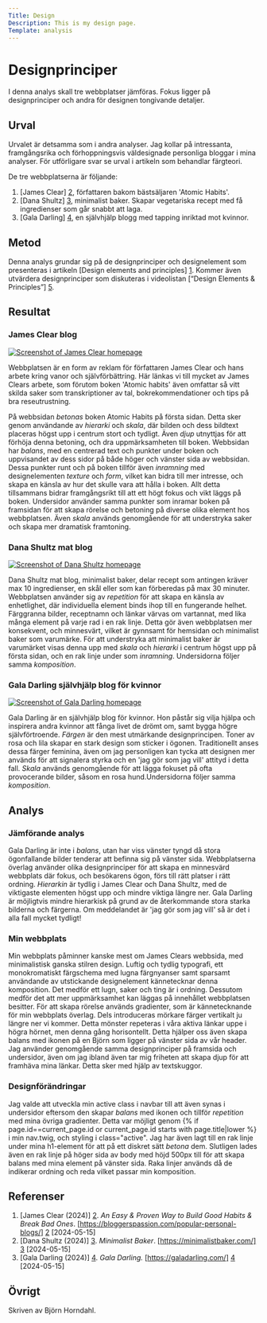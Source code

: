 ```yaml
---
Title: Design
Description: This is my design page.
Template: analysis
---
```


Designprinciper
=======================

I denna analys skall tre webbplatser jämföras. Fokus ligger på designprinciper och andra för designen tongivande detaljer.

Urval
-----------------------
Urvalet är detsamma som i andra analyser. Jag kollar på intressanta, framgångsrika och förhoppningsvis väldesignade personliga bloggar i mina analyser. För utförligare svar se urval i artikeln som behandlar färgteori.

De tre webbplatserna är följande:

1. [James Clear] [2], författaren bakom bästsäljaren 'Atomic Habits'.
2. [Dana Shultz] [3], minimalist baker. Skapar vegetariska recept med få ingredienser som går snabbt att laga.
3. [Gala Darling] [4], en självhjälp blogg med tapping inriktad mot kvinnor.

Metod
-----------------------

Denna analys grundar sig på de designprinciper och designelement som presenteras i artikeln [Design elements and principles] [1]. Kommer även utvärdera designprinciper som diskuteras i videolistan [“Design Elements & Principles”] [5].

Resultat
-----------------------

### James Clear blog

<a href="%base_url%/image/James_Clear.png" target="_blank" aria-label="Screenshot of James Clear homepage">
    <picture>
        <source media="(min-width: 768px)" srcset="../image/James_Clear.png?width=50%&save-as=jpg">
        <source media="(min-width: 376px)" srcset="../image/James_Clear.png?w=767&save-as=jpg">
        <img src="../image/James_Clear.png?save-as=jpg" alt="Screenshot of James Clear homepage" class="center" title="Screenshot of James Clear homepage">
    </picture>
</a>

Webbplatsen är en form av reklam för författaren James Clear och hans arbete kring vanor och självförbättring. Här länkas vi till mycket av James Clears arbete, som förutom boken 'Atomic habits' även omfattar så vitt skilda saker som transkriptioner av tal, bokrekommendationer och tips på bra reseutrustning.

På webbsidan *betonas* boken Atomic Habits på första sidan. Detta sker genom användande av *hierarki* och *skala*, där bilden och dess bildtext placeras högst upp i centrum stort och tydligt. Även *djup* utnyttjas för att förhöja denna betoning, och dra uppmärksamheten till boken. Webbsidan har *balans*, med en centrerad text och punkter under boken och uppvisandet av dess sidor på både höger och vänster sida av webbsidan. Dessa punkter runt och på boken tillför även *inramning* med designelementen *texture* och *form*, vilket kan bidra till mer intresse, och skapa en känsla av hur det skulle vara att hålla i boken. Allt detta tillsammans bidrar framgångsrikt till att ett högt fokus och vikt läggs på boken. Undersidor använder samma punkter som inramar boken på framsidan för att skapa rörelse och betoning på diverse olika element hos webbplatsen. Även *skala* används genomgående för att understryka saker och skapa mer dramatisk framtoning.

### Dana Shultz mat blog

<a href="%base_url%/image/minimalist_baker.png" target="_blank" aria-label="Screenshot of Dana Shultz homepage">
    <picture>
        <source media="(min-width: 768px)" srcset="../image/minimalist_baker.png?width=50%&save-as=jpg">
        <source media="(min-width: 376px)" srcset="../image/minimalist_baker.png?w=767&save-as=jpg">
        <img src="../image/minimalist_baker.png?save-as=jpg" alt="Screenshot of Dana Shultz homepage" class="center" title="Screenshot of Dana Shultz homepage">
    </picture>
</a>

Dana Shultz mat blog, minimalist baker, delar recept som antingen kräver max 10 ingredienser, en skål eller som kan förberedas på max 30 minuter. Webbplatsen använder sig av *repetition* för att skapa en känsla av enhetlighet, där individuella element binds ihop till en fungerande helhet. Färggranna bilder, receptnamn och länkar värvas om vartannat, med lika många element på varje rad i en rak linje. Detta gör även webbplatsen mer konsekvent, och minnesvärt, vilket är gynnsamt för hemsidan och minimalist baker som varumärke. För att understryka att minimalist baker är varumärket visas denna upp med *skala* och *hierarki* i centrum högst upp på första sidan, och en rak linje under som *inramning*. Undersidorna följer samma *komposition*.

### Gala Darling självhjälp blog för kvinnor

<a href="%base_url%/image/Gala_Darling.png" target="_blank" aria-label="Screenshot of Gala Darling homepage">
    <picture>
        <source media="(min-width: 768px)" srcset="../image/Gala_Darling.png?width=50%&save-as=jpg">
        <source media="(min-width: 376px)" srcset="../image/Gala_Darling.png?w=767&save-as=jpg">
        <img src="../image/Gala_Darling.png?save-as=jpg" alt="Screenshot of Gala Darling homepage" class="center" title="Screenshot of Gala Darling homepage">
    </picture>
</a>

Gala Darling är en självhjälp blog för kvinnor. Hon påstår sig vilja hjälpa och inspirera andra kvinnor att fånga livet de drömt om, samt bygga högre självförtroende. *Färgen* är den mest utmärkande designprincipen. Toner av rosa och lila skapar en stark design som sticker i ögonen. Traditionellt anses dessa färger feminina, även om jag personligen kan tycka att designen mer används för att signalera styrka och en 'jag gör som jag vill' attityd i detta fall. *Skala* används genomgående för att lägga fokuset på ofta provocerande bilder, såsom en rosa hund.Undersidorna följer samma *komposition*.

Analys
-----------------------

### Jämförande analys

Gala Darling är inte i *balans*, utan har viss vänster tyngd då stora ögonfallande bilder tenderar att befinna sig på vänster sida. Webbplatserna överlag använder olika designprinciper för att skapa en minnesvärd webbplats där fokus, och besökarens ögon, förs till rätt platser i rätt ordning. *Hierarkin* är tydlig i James Clear och Dana Shultz, med de viktigaste elementen högst upp och mindre viktiga längre ner. Gala Darling är möjligtvis mindre hierarkisk på grund av de återkommande stora starka bilderna och färgerna. Om meddelandet är 'jag gör som jag vill' så är det i alla fall mycket tydligt!

### Min webbplats

Min webbplats påminner kanske mest om James Clears webbsida, med minimalistisk ganska stilren design. Luftig och tydlig typografi, ett monokromatiskt färgschema med lugna färgnyanser samt sparsamt användande av utstickande designelement kännetecknar denna komposition. Det medför ett lugn, saker och ting är i ordning. Dessutom medför det att mer uppmärksamhet kan läggas på innehållet webbplatsen besitter. För att skapa rörelse används gradienter, som är kännetecknande för min webbplats överlag. Dels introduceras mörkare färger vertikalt ju längre ner vi kommer. Detta mönster repeteras i våra aktiva länkar uppe i högra hörnet, men denna gång horisontellt. Detta hjälper oss även skapa balans med ikonen på en Björn som ligger på vänster sida av vår header. Jag använder genomgående samma designprinciper på framsida och undersidor, även om jag ibland även tar mig friheten att skapa djup för att framhäva mina länkar. Detta sker med hjälp av textskuggor.

### Designförändringar

Jag valde att utveckla min active class i navbar till att även synas i undersidor eftersom den skapar *balans* med ikonen och tillför *repetition* med mina övriga gradienter. Detta var möjligt genom {% if page.id==current_page.id or current_page.id starts with page.title|lower %} i min nav.twig, och styling i class="active". Jag har även lagt till en rak linje under mina h1-element för att på ett diskret sätt *betona* dem. Slutligen lades även en rak linje på höger sida av body med höjd 500px till för att skapa balans med mina element på vänster sida. Raka linjer används då de indikerar ordning och reda vilket passar min komposition.

Referenser
-----------------------

1. [James Clear (2024)] [2]. *An Easy & Proven Way to Build Good Habits & Break Bad Ones*. [https://bloggerspassion.com/popular-personal-blogs/] [2] [2024-05-15]
2. [Dana Shultz (2024)] [3]. *Minimalist Baker*. [https://minimalistbaker.com/] [3] [2024-05-15]
3. [Gala Darling (2024)] [4]. *Gala Darling.* [https://galadarling.com/] [4] [2024-05-15]

Övrigt
-----------------------

Skriven av Björn Horndahl.

[1]: https://www.canva.com/learn/design-elements-principles/ "Design elements and principles"
[2]: https://jamesclear.com/ "Build Good Habits & Break Bad Ones"
[3]: https://minimalistbaker.com/ "Minimalist Baker"
[4]: https://galadarling.com/ "Self proclaimed professional optimist"
[5]: https://www.youtube.com/playlist?list=PLKtP9l5q3ce-oz7aoBkk-oEn4xzGbtqxU "Design Elements & Principles, videos"
